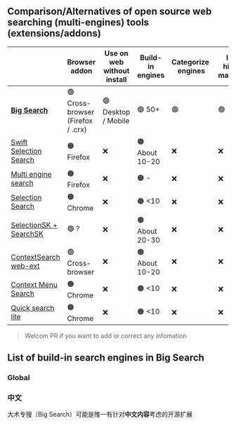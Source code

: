 ## Comparison/Alternatives of open source web searching (multi-engines) tools (extensions/addons)

|                                                                                 | Browser addon                     | Use on web without install | Build-in engines | Categorize  engines | Input history managing | POST requests | Sync via browser server | Provide input box | User-custom engines | Use browser-installed engines | Search for selection |
| ------------------------------------------------------------------------------- | --------------------------------- | -------------------------- | ---------------- | ------------------- | ---------------------- | ------------- | ----------------------- | ----------------- | ------------------- | ----------------------------- | -------------------- |
| **[Big Search](https://github.com/garywill/bigSearch)**                         | 🟢 Cross-browser (Firefox / .crx) | 🟢 Desktop / Mobile        | 🟢 50+           | 🟢                  | 🟢                     | 🟢            | 🟢                      | 🟢                | 🟢                  | 🟢                            | 🟢                   |
| [Swift Selection Search](https://github.com/CanisLupus/swift-selection-search)  | 🟠 Firefox                        | ❌                          | 🟠 About 10-20   | ❌                   | ❌                      | ❌             | 🟢                      | 🟠                | 🟢                  | ❌                             | 🟢                   |
| [Multi engine search](https://github.com/Javojav/Multi-engine-search)           | 🟠 Firefox                        | ❌                          | 🟠 -             | ❌                   | ❌                      | ❌             | -                       | 🟢                | ❌                   | 🟢                            | ?                    |
| [Selection Search](https://github.com/Pitmairen/selection-search)               | 🟠Chrome                          | ❌                          | 🟠 <10           | ❌                   | ❌                      | 🟢            | 🟢                      | 🟢                | 🟢                  | ❌                             | 🟢                   |
| [SelectionSK + SearchSK](https://bitbucket.org/ashemetov/selectionsk/wiki/Home) | 🟢 ?                              | ❌                          | 🟠 About 20-30   | ❌                   | ❌                      | ?             | ?                       | 🟢                | ?                   | ?                             | 🟢                   |
| [ContextSearch web-ext](https://github.com/ssborbis/ContextSearch-web-ext)      | 🟢 Cross-browser                  | ❌                          | 🟠 About 10-20   | ❌                   | ❌                      | 🟢            | ?                       | 🟢                | 🟢                  | 🟢                            | 🟢                   |
| [Context Menu Search](https://github.com/w3lifer/crx-context-menu-search)       | 🟠 Chrome                         | ❌                          | 🟠 <10           | ❌                   | ❌                      | ❌             | ?                       | ❌                 | 🟢                  | ❌                             | 🟢                   |
| [Quick search lite](https://github.com/hasanuzzamanbe/quick-search-extension)   | 🟠 Chrome                         | ❌                          | 🟠 <10           | ❌                   | ❌                      | ❌             | ?                       | 🟢                | ❌                   | ❌                             | 🟢                   |

> Welcom PR if you want to add or correct any infomation

## List of build-in search engines in Big Search

### Global

### 中文

大术专搜（Big Search）可能是惟一有针对**中文内容**考虑的开源扩展
